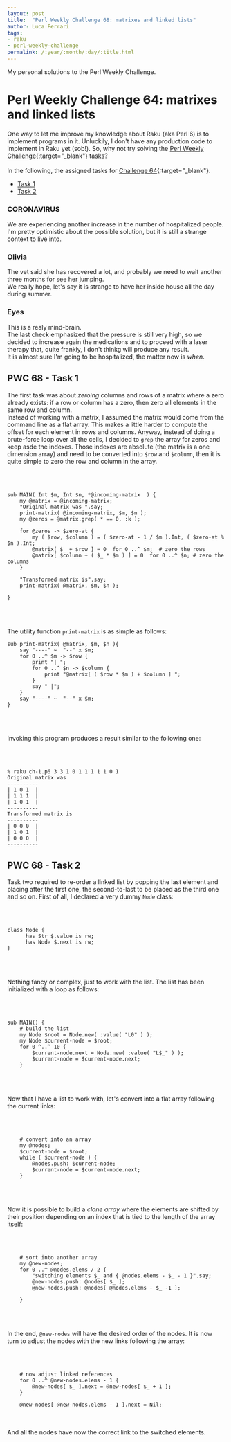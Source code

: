 ```yaml
---
layout: post
title:  "Perl Weekly Challenge 68: matrixes and linked lists"
author: Luca Ferrari
tags:
- raku
- perl-weekly-challenge
permalink: /:year/:month/:day/:title.html
---
```

My personal solutions to the Perl Weekly Challenge.

# Perl Weekly Challenge 64: matrixes and linked lists

One way to let me improve my knowledge about Raku (aka Perl 6) is to implement programs in it.
Unluckily, I don't have any production code to implement in Raku yet (sob!).
So, why not try solving the [Perl Weekly Challenge](https://perlweeklychallenge.org/){:target="_blank"} tasks?
<br/>
<br/>
In the following, the assigned tasks for [Challenge 64](https://perlweeklychallenge.org/blog/perl-weekly-challenge-064/){:target="_blank"}.
<br/>
- [Task 1](#task1)
- [Task 2](#task2)


### CORONAVIRUS
We are experiencing another increase in the number of hospitalized people.
<br/>
I'm pretty optimistic about the possible solution, but it is still a strange context to live into.


### Olivia
The vet said she has recovered a lot, and probably we need to wait another three months for see her jumping.
<br/>
We really hope, let's say it is strange to have her inside house all the day during summer.


### Eyes

This is a realy mind-brain.
<br/>
The last check emphasized that the pressure is still very high, so we decided to increase again the medications and to proceed with a laser therapy that, quite frankly, I don't thinkg will produce any result.
<br/>
It is almost sure I'm going to be hospitalized, the matter now is *when*.

<a name="task1"></a>
## PWC 68 - Task 1

The first task was about *zeroing* columns and rows of a matrix where a zero already exists: if a row or column has a zero, then zero all elements in the same row and column.
<br/>
Instead of working with a matrix, I assumed the matrix would come from the command line as a flat array. This makes a little harder to compute the offset for each element in rows and columns.
Anyway, instead of doing a brute-force loop over all the cells, I decided to `grep` the array for zeros and keep asde the indexes. Those indexes are absolute (the matrix is a one dimension array) and need to be converted into `$row` and `$column`, then it is quite simple to zero the row and column in the array.

<br/><br/>
```perl6
sub MAIN( Int $m, Int $n, *@incoming-matrix  ) {
    my @matrix = @incoming-matrix;
    "Original matrix was ".say;
    print-matrix( @incoming-matrix, $m, $n );
    my @zeros = @matrix.grep( * == 0, :k );

    for @zeros -> $zero-at {
        my ( $row, $column ) = ( $zero-at - 1 / $m ).Int, ( $zero-at % $n ).Int;
        @matrix[ $_ + $row ] = 0  for 0 ..^ $m;  # zero the rows
        @matrix[ $column + ( $_ * $m ) ] = 0  for 0 ..^ $n; # zero the columns
    }

    "Transformed matrix is".say;
    print-matrix( @matrix, $m, $n );

}
```
<br/><br/>

The utility function `print-matrix` is as simple as follows:

```perl6
sub print-matrix( @matrix, $m, $n ){
    say "----" ~  "--" x $m;
    for 0 ..^ $m -> $row {
        print "| ";
        for 0 ..^ $n -> $column {
            print "@matrix[ ( $row * $m ) + $column ] ";
        }
        say " |";
    }
    say "----" ~  "--" x $m;
}

```
<br/><br/>

Invoking this program produces a result similar to the following one:

<br/><br/>
```perl6
% raku ch-1.p6 3 3 1 0 1 1 1 1 1 0 1 
Original matrix was 
----------
| 1 0 1  |
| 1 1 1  |
| 1 0 1  |
----------
Transformed matrix is
----------
| 0 0 0  |
| 1 0 1  |
| 0 0 0  |
----------
```


<a name="task2"></a>
## PWC 68 - Task 2

Task two required to re-order a linked list by popping the last element and placing after the first one, the second-to-last to be placed as the third one and so on.
First of all, I declared a very dummy `Node` class:

<br/><br/>
```perl6
class Node {
      has Str $.value is rw;
      has Node $.next is rw;
}
```
<br/><br/>

Nothing fancy or complex, just to work with the list. The list has been initialized with a loop as follows:

<br/><br/>
```perl6
sub MAIN() {
    # build the list
    my Node $root = Node.new( :value( "L0" ) );
    my Node $current-node = $root;
    for 0 ^..^ 10 {
        $current-node.next = Node.new( :value( "L$_" ) );
        $current-node = $current-node.next;
    }

```
<br/><br/>

Now that I have a list to work with, let's convert into a flat array following the current links:


<br/><br/>
```perl6
    # convert into an array
    my @nodes;
    $current-node = $root;
    while ( $current-node ) {
        @nodes.push: $current-node;
        $current-node = $current-node.next;
    }

```


<br/><br/>

Now it is possible to build a *clone array* where the elements are shifted by their position depending on an index that is tied to the length of the array itself:

<br/><br/>
```perl6
    # sort into another array
    my @new-nodes;
    for 0 ..^ @nodes.elems / 2 {
        "switching elements $_ and { @nodes.elems - $_ - 1 }".say;
        @new-nodes.push: @nodes[ $_ ];
        @new-nodes.push: @nodes[ @nodes.elems - $_ -1 ];

    }
```
<br/><br/>

In the end, `@new-nodes` will have the desired order of the nodes.
It is now turn to adjust the nodes with the new links following the array:


<br/><br/>
```perl6
    # now adjust linked references
    for 0 ..^ @new-nodes.elems - 1 {
        @new-nodes[ $_ ].next = @new-nodes[ $_ + 1 ];
    }

    @new-nodes[ @new-nodes.elems - 1 ].next = Nil;

```


<br/><br/>
And all the nodes have now the correct link to the switched elements.
